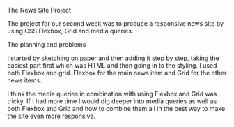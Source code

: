 The News Site Project

The project for our second week was to produce a responsive news site by using CSS Flexbox, Grid and media queries. 

The planning and problems

I started by sketching on paper and then adding it step by step, taking the easiest part first which was HTML and then going in to the styling. I used both Flexbox and grid. Flexbox for the main news item and Grid for the other news items. 

I think the media queries in combination with using Flexbox and Grid was tricky.  If I had more time I would dig deeper into media queries as well as both Flexbox and Grid and how to combine them all in the best way to make the site even more responsive. 



